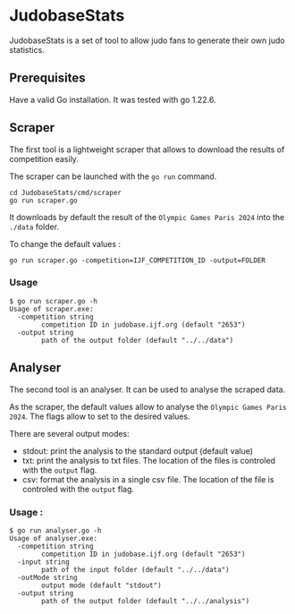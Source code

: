 # JudobaseStats

JudobaseStats is a set of tool to allow judo fans to generate their own judo statistics. 

## Prerequisites
Have a valid Go installation. It was tested with go 1.22.6.

## Scraper
The first tool is a lightweight scraper that allows to download the results of competition easily.

The scraper can be launched with the `go run` command.
```
cd JudobaseStats/cmd/scraper
go run scraper.go
```
It downloads by default the result of the `Olympic Games Paris 2024` into the `./data` folder.

To change the default values :
```
go run scraper.go -competition=IJF_COMPETITION_ID -output=FOLDER
```

### Usage
```
$ go run scraper.go -h
Usage of scraper.exe:
  -competition string
        competition ID in judobase.ijf.org (default "2653")
  -output string
        path of the output folder (default "../../data")
```

## Analyser
The second tool is an analyser. It can be used to analyse the scraped data.

As the scraper, the default values allow to analyse the `Olympic Games Paris 2024`. The flags allow to set to the desired values.

There are several output modes:
- stdout: print the analysis to the standard output (default value)
- txt: print the analysis to txt files. The location of the files is controled with the `output` flag.
- csv: format the analysis in a single csv file. The location of the file is controled with the `output` flag.

### Usage :
```
$ go run analyser.go -h
Usage of analyser.exe:
  -competition string
        competition ID in judobase.ijf.org (default "2653")
  -input string
        path of the input folder (default "../../data")
  -outMode string
        output mode (default "stdout")
  -output string
        path of the output folder (default "../../analysis")
```
